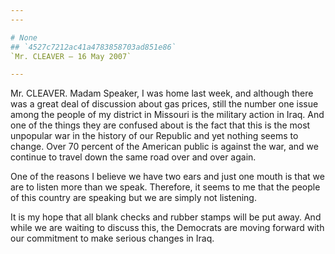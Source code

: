 ```yaml
---
---

# None
## `4527c7212ac41a4783858703ad851e86`
`Mr. CLEAVER — 16 May 2007`

---
```



Mr. CLEAVER. Madam Speaker, I was home last week, and although there 
was a great deal of discussion about gas prices, still the number one 
issue among the people of my district in Missouri is the military 
action in Iraq. And one of the things they are confused about is the 
fact that this is the most unpopular war in the history of our Republic 
and yet nothing seems to change. Over 70 percent of the American public 
is against the war, and we continue to travel down the same road over 
and over again.

One of the reasons I believe we have two ears and just one mouth is 
that we are to listen more than we speak. Therefore, it seems to me 
that the people of this country are speaking but we are simply not 
listening.

It is my hope that all blank checks and rubber stamps will be put 
away. And while we are waiting to discuss this, the Democrats are 
moving forward with our commitment to make serious changes in Iraq.
